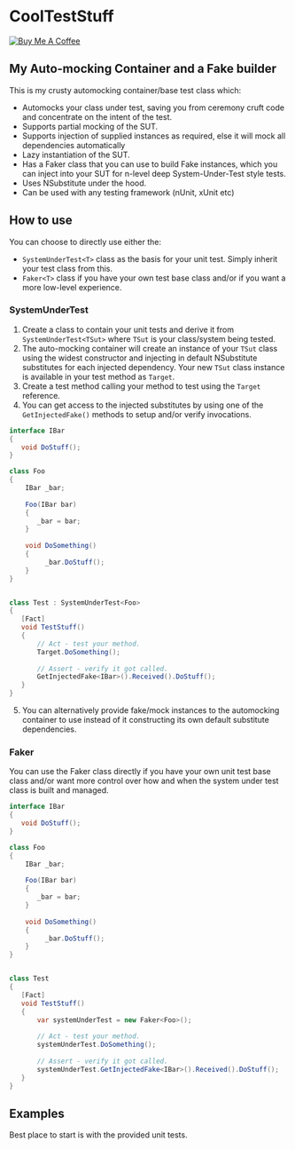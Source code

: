 # CoolTestStuff

<a href="https://www.buymeacoffee.com/peteg" target="_blank"><img src="https://www.buymeacoffee.com/assets/img/custom_images/orange_img.png" alt="Buy Me A Coffee" style="height: auto !important;width: auto !important;" ></a>

## My Auto-mocking Container and a Fake builder

This is my crusty automocking container/base test class which:
* Automocks your class under test, saving you from ceremony cruft code and concentrate on the intent of the test.
* Supports partial mocking of the SUT. 
* Supports injection of supplied instances as required, else it will mock all dependencies automatically
* Lazy instantiation of the SUT.
* Has a Faker class that you can use to build Fake instances, which you can inject into your SUT for n-level deep System-Under-Test style tests. 
* Uses NSubstitute under the hood.
* Can be used with any testing framework (nUnit, xUnit etc)

## How to use
You can choose to directly use either the:
 - `SystemUnderTest<T>` class as the basis for your unit test. Simply inherit your test class from this.
 - `Faker<T>` class if you have your own test base class and/or if you want a more low-level experience.

### SystemUnderTest
1. Create a class to contain your unit tests and derive it from `SystemUnderTest<TSut>` where `TSut` is your class/system being tested.
2. The auto-mocking container will create an instance of your `TSut` class using the widest constructor and injecting in default NSubstitute substitutes for each injected dependency. Your new `TSut` class instance is available in your test method as `Target`. 
3. Create a test method calling your method to test using the `Target` reference.
4. You can get access to the injected substitutes by using one of the `GetInjectedFake()` methods to setup and/or verify invocations.

```csharp
interface IBar
{
   void DoStuff();
}

class Foo
{
    IBar _bar;
    
    Foo(IBar bar)
    {
       _bar = bar;
    }
    
    void DoSomething()
    {
         _bar.DoStuff();
    }
}


class Test : SystemUnderTest<Foo>
{
   [Fact]
   void TestStuff()
   {       
       // Act - test your method.
       Target.DoSomething();
       
       // Assert - verify it got called.
       GetInjectedFake<IBar>().Received().DoStuff();
   }
}

```

5. You can alternatively provide fake/mock instances to the automocking container to use instead of it constructing its own default substitute dependencies.

### Faker
You can use the Faker class directly if you have your own unit test base class and/or want more control over how and when the system under test class is built and managed.

```csharp
interface IBar
{
   void DoStuff();
}

class Foo
{
    IBar _bar;
    
    Foo(IBar bar)
    {
       _bar = bar;
    }
    
    void DoSomething()
    {
         _bar.DoStuff();
    }
}


class Test
{
   [Fact]
   void TestStuff()
   {       
       var systemUnderTest = new Faker<Foo>();
       
       // Act - test your method.
       systemUnderTest.DoSomething();
       
       // Assert - verify it got called.
       systemUnderTest.GetInjectedFake<IBar>().Received().DoStuff();
   }
}

```
## Examples
Best place to start is with the provided unit tests.



